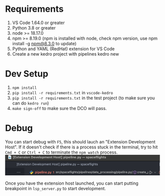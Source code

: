 # Requirements

1. VS Code 1.64.0 or greater
2. Python 3.8 or greater
3. node >= 18.17.0
4. npm >= 8.19.0 (npm is installed with node, check npm version, use npm install -g npm@8.3.0 to update)
5. Python and YAML (RedHat) extension for VS Code
6. Create a new kedro project with pipelines kedro new



 # Dev Setup
 1. `npm install`
 2. `pip install -r requirements.txt` in `vscode-kedro`
 3. `pip install -r requirements.txt` in the test project (to make sure you can do `kedro run`)
 4. `make sign-off` to make sure the DCO will pass.


# Debug
You can start debug with `F5`, this should lauch an "Extension Development Host". If it doesn't check if there is a process stuck in the terminal, try to hit `Cmd + C` or `Ctrl + C` to terminate the `npm watch` process.
![alt text](docs/assets/image.png)

Once you have the extension host launched, you can start putting breakpoint in `lsp_server.py` to start development.
